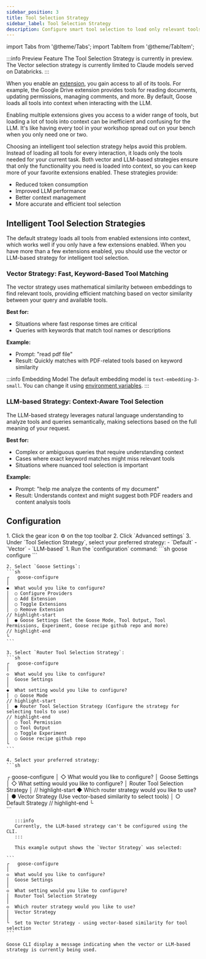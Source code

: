 ```yaml
---
sidebar_position: 3
title: Tool Selection Strategy
sidebar_label: Tool Selection Strategy
description: Configure smart tool selection to load only relevant tools, improving performance with multiple extensions
---
```


import Tabs from '@theme/Tabs';
import TabItem from '@theme/TabItem';

:::info Preview Feature
The Tool Selection Strategy is currently in preview. The Vector selection strategy is currently limited to Claude models served on Databricks.
:::

When you enable an [extension](/docs/getting-started/using-extensions), you gain access to all of its tools. For example, the Google Drive extension provides tools for reading documents, updating permissions, managing comments, and more. By default, Goose loads all tools into context when interacting with the LLM.

Enabling multiple extensions gives you access to a wider range of tools, but loading a lot of tools into context can be inefficient and confusing for the LLM. It's like having every tool in your workshop spread out on your bench when you only need one or two. 

Choosing an intelligent tool selection strategy helps avoid this problem. Instead of loading all tools for every interaction, it loads only the tools needed for your current task. Both vector and LLM-based strategies ensure that only the functionality you need is loaded into context, so you can keep more of your favorite extensions enabled. These strategies provide:

- Reduced token consumption
- Improved LLM performance
- Better context management
- More accurate and efficient tool selection

## Intelligent Tool Selection Strategies

The default strategy loads all tools from enabled extensions into context, which works well if you only have a few extensions enabled. When you have more than a few extensions enabled, you should use the vector or LLM-based strategy for intelligent tool selection.

### Vector Strategy: Fast, Keyword-Based Tool Matching
The vector strategy uses mathematical similarity between embeddings to find relevant tools, providing efficient matching based on vector similarity between your query and available tools.

**Best for:**
- Situations where fast response times are critical
- Queries with keywords that match tool names or descriptions

**Example:**
- Prompt: "read pdf file"
- Result: Quickly matches with PDF-related tools based on keyword similarity

:::info Embedding Model
The default embedding model is `text-embedding-3-small`. You can change it using [environment variables](/docs/guides/environment-variables#tool-selection-strategy).
:::

### LLM-based Strategy: Context-Aware Tool Selection
The LLM-based strategy leverages natural language understanding to analyze tools and queries semantically, making selections based on the full meaning of your request.

**Best for:**
- Complex or ambiguous queries that require understanding context
- Cases where exact keyword matches might miss relevant tools
- Situations where nuanced tool selection is important

**Example:**
- Prompt: "help me analyze the contents of my document"
- Result: Understands context and might suggest both PDF readers and content analysis tools

## Configuration

<Tabs groupId="interface">
  <TabItem value="ui" label="Goose Desktop" default>
    1. Click the gear icon ⚙️ on the top toolbar
    2. Click `Advanced settings`
    3. Under `Tool Selection Strategy`, select your preferred strategy:
       - `Default`
       - `Vector`
       - `LLM-based`
  </TabItem>
  <TabItem value="cli" label="Goose CLI">
    1. Run the `configuration` command:
    ```sh
    goose configure
    ```

    2. Select `Goose Settings`:
    ```sh
    ┌   goose-configure
    │
    ◆  What would you like to configure?
    │  ○ Configure Providers
    │  ○ Add Extension
    │  ○ Toggle Extensions
    │  ○ Remove Extension
    // highlight-start
    │  ● Goose Settings (Set the Goose Mode, Tool Output, Tool Permissions, Experiment, Goose recipe github repo and more)
    // highlight-end
    └ 
    ```

    3. Select `Router Tool Selection Strategy`:
    ```sh
    ┌   goose-configure
    │
    ◇  What would you like to configure?
    │  Goose Settings
    │
    ◆  What setting would you like to configure?
    │  ○ Goose Mode 
    // highlight-start
    │  ● Router Tool Selection Strategy (Configure the strategy for selecting tools to use)
    // highlight-end
    │  ○ Tool Permission 
    │  ○ Tool Output 
    │  ○ Toggle Experiment 
    │  ○ Goose recipe github repo 
    └ 
    ```

    4. Select your preferred strategy:
    ```sh
   ┌   goose-configure 
   │
   ◇  What would you like to configure?
   │  Goose Settings 
   │
   ◇  What setting would you like to configure?
   │  Router Tool Selection Strategy 
   │
    // highlight-start
   ◆  Which router strategy would you like to use?
   │  ● Vector Strategy (Use vector-based similarity to select tools)
   │  ○ Default Strategy 
    // highlight-end
   └  
    ```
      
       :::info
       Currently, the LLM-based strategy can't be configured using the CLI.
       :::

       This example output shows the `Vector Strategy` was selected:

    ```
    ┌   goose-configure
    │
    ◇  What would you like to configure?
    │  Goose Settings
    │
    ◇  What setting would you like to configure?
    │  Router Tool Selection Strategy
    │
    ◇  Which router strategy would you like to use?
    │  Vector Strategy
    │
    └  Set to Vector Strategy - using vector-based similarity for tool selection
    ```

    Goose CLI display a message indicating when the vector or LLM-based strategy is currently being used.

  </TabItem>
</Tabs>